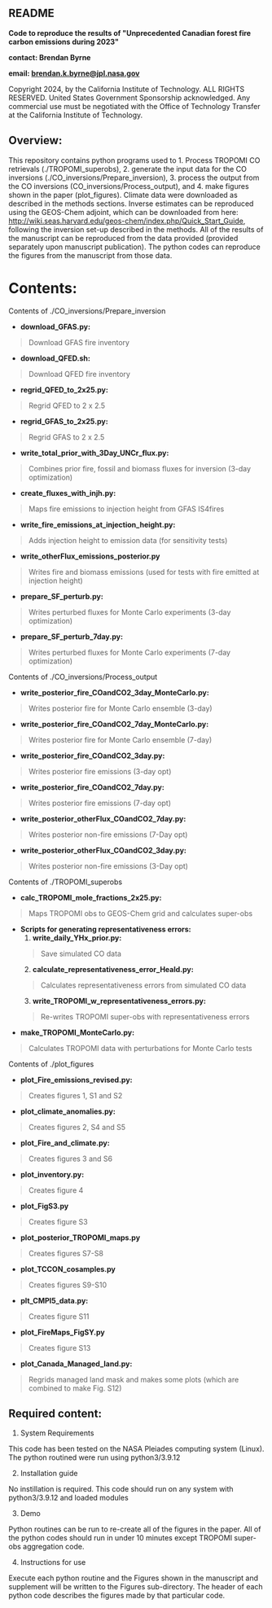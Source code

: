 ## README

**Code to reproduce the results of "Unprecedented Canadian forest fire carbon emissions during 2023"**

**contact: Brendan Byrne**

**email: brendan.k.byrne@jpl.nasa.gov**

Copyright 2024, by the California Institute of Technology. ALL RIGHTS RESERVED. United States Government Sponsorship acknowledged. Any commercial use must be negotiated with the Office of Technology Transfer at the California Institute of Technology.

## Overview:

This repository contains python programs used to 1. Process TROPOMI CO retrievals (./TROPOMI_superobs), 2. generate the input data for the CO inversions (./CO_inversions/Prepare_inversion), 3. process the output from the CO inversions (CO_inversions/Process_output), and 4. make figures shown in the paper (plot_figures). Climate data were downloaded as described in the methods sections. Inverse estimates can be reproduced using the GEOS-Chem adjoint, which can be downloaded from here: http://wiki.seas.harvard.edu/geos-chem/index.php/Quick_Start_Guide, following the inversion set-up described in the methods. All of the results of the manuscript can be reproduced from the data provided (provided separately upon manuscript publication). The python codes can reproduce the figures from the manuscript from those data.

# Contents:

Contents of ./CO_inversions/Prepare_inversion
- **download_GFAS.py:**
> Download GFAS fire inventory
- **download_QFED.sh:**
> Download QFED fire inventory
- **regrid_QFED_to_2x25.py:**
> Regrid QFED to 2 x 2.5
- **regrid_GFAS_to_2x25.py:**
> Regrid GFAS to 2 x 2.5
- **write_total_prior_with_3Day_UNCr_flux.py:**
> Combines prior fire, fossil and biomass fluxes for inversion (3-day optimization)
- **create_fluxes_with_injh.py:**
> Maps fire emissions to injection height from GFAS IS4fires
- **write_fire_emissions_at_injection_height.py:**
> Adds injection height to emission data (for sensitivity tests)
- **write_otherFlux_emissions_posterior.py**
> Writes fire and biomass emissions (used for tests with fire emitted at injection height)
- **prepare_SF_perturb.py:**
> Writes perturbed fluxes for Monte Carlo experiments (3-day optimization)
- **prepare_SF_perturb_7day.py:**
> Writes perturbed fluxes for Monte Carlo experiments (7-day optimization)

Contents of ./CO_inversions/Process_output
- **write_posterior_fire_COandCO2_3day_MonteCarlo.py:**
> Writes posterior fire for Monte Carlo ensemble (3-day)
- **write_posterior_fire_COandCO2_7day_MonteCarlo.py:**
> Writes posterior fire for Monte Carlo ensemble (7-day)
- **write_posterior_fire_COandCO2_3day.py:**
> Writes posterior fire emissions (3-day opt)
- **write_posterior_fire_COandCO2_7day.py:**
> Writes posterior fire emissions (7-day opt)
- **write_posterior_otherFlux_COandCO2_7day.py:**
> Writes posterior non-fire emissions (7-Day opt)
- **write_posterior_otherFlux_COandCO2_3day.py:**
> Writes posterior non-fire emissions (3-Day opt)

Contents of ./TROPOMI_superobs
- **calc_TROPOMI_mole_fractions_2x25.py:**
> Maps TROPOMI obs to GEOS-Chem grid and calculates super-obs
- **Scripts for generating representativeness errors:**
  1. **write_daily_YHx_prior.py:**
  > Save simulated CO data
  2. **calculate_representativeness_error_Heald.py:**
  > Calculates representativeness errors from simulated CO data
  3. **write_TROPOMI_w_representativeness_errors.py:**
  > Re-writes TROPOMI super-obs with representativeness errors 
- **make_TROPOMI_MonteCarlo.py:**
> Calculates TROPOMI data with perturbations for Monte Carlo tests

Contents of ./plot_figures
- **plot_Fire_emissions_revised.py:**
> Creates figures 1, S1 and S2
- **plot_climate_anomalies.py:**
> Creates figures 2, S4 and S5
- **plot_Fire_and_climate.py:**
> Creates figures 3 and S6
- **plot_inventory.py:**
> Creates figure 4
- **plot_FigS3.py**
> Creates figure S3
- **plot_posterior_TROPOMI_maps.py**
> Creates figures S7-S8
- **plot_TCCON_cosamples.py**
> Creates figures S9-S10
- **plt_CMPI5_data.py:**
> Creates figure S11
- **plot_FireMaps_FigSY.py**
> Creates figure S13
- **plot_Canada_Managed_land.py:**
> Regrids managed land mask and makes some plots (which are combined to make Fig. S12)


## Required content:

1. System Requirements

This code has been tested on the NASA Pleiades computing system (Linux). The python routined were run using python3/3.9.12

2. Installation guide

No instillation is required. This code should run on any system with python3/3.9.12 and loaded modules

3. Demo

Python routines can be run to re-create all of the figures in the paper. All of the python codes should run in under 10 minutes except TROPOMI super-obs aggregation code.

4. Instructions for use

Execute each python routine and the Figures shown in the manuscript and supplement will be written to the Figures sub-directory. The header of each python code describes the figures made by that particular code.

